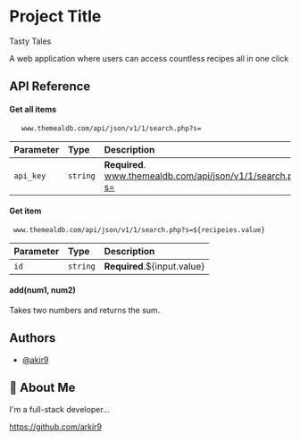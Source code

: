 
# Project Title
Tasty Tales



A web application where users can access countless recipes all in one click

## API Reference

#### Get all items

```HTTP
   www.themealdb.com/api/json/v1/1/search.php?s=
```

| Parameter | Type     | Description                |
| :-------- | :------- | :------------------------- |
| `api_key` | `string` | **Required**. www.themealdb.com/api/json/v1/1/search.php?s= |

#### Get item

```HTTP
 www.themealdb.com/api/json/v1/1/search.php?s=${recipeies.value}
```

| Parameter | Type     | Description                       |
| :-------- | :------- | :-------------------------------- |
| `id`      | `string` | **Required**.${input.value} |

#### add(num1, num2)

Takes two numbers and returns the sum.


## Authors

- [@akir9](https://github.com/arkir9)


## 🚀 About Me
I'm a full-stack developer...

https://github.com/arkir9
